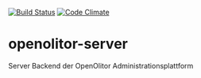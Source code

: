 [![Build Status](https://travis-ci.org/OpenOlitor/openolitor-server.svg?branch=master)](https://travis-ci.org/OpenOlitor/openolitor-server)
[![Code Climate](https://codeclimate.com/github/OpenOlitor/openolitor-server/badges/gpa.svg)](https://codeclimate.com/github/OpenOlitor/openolitor-server)
# openolitor-server
Server Backend der OpenOlitor Administrationsplattform
